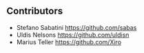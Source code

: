 Contributors
-------------

* Stefano Sabatini https://github.com/sabas
* Uldis Nelsons https://github.com/uldisn
* Marius Teller https://github.com/Xiro